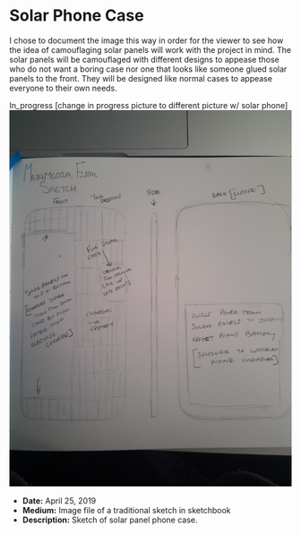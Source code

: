# Solar Phone Case

I chose to document the image this way in order for the viewer to see how the idea of camouflaging solar panels will work with the project in mind. The solar panels will be camouflaged with different designs to appease those who do not want a boring case nor one that looks like someone glued solar panels to the front. They will be designed like normal cases to appease everyone to their own needs.

In_progress [change in progress picture to different picture w/ solar phone]
![progress pic](inprogress.jpg)
- **Date:** April 25, 2019
- **Medium:** Image file of a traditional sketch in sketchbook
- **Description:** Sketch of solar panel phone case.
